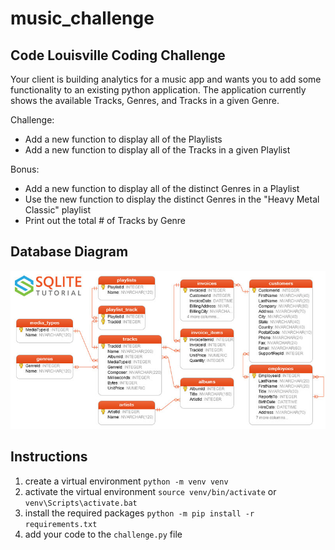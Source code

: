 # music_challenge

## Code Louisville Coding Challenge

Your client is building analytics for a music app and wants you to add some functionality to an existing python application. The application currently shows the available Tracks, Genres, and Tracks in a given Genre.

Challenge:
- Add a new function to display all of the Playlists
- Add a new function to display all of the Tracks in a given Playlist

Bonus:
- Add a new function to display all of the distinct Genres in a Playlist
- Use the new function to display the distinct Genres in the "Heavy Metal Classic" playlist
- Print out the total # of Tracks by Genre

## Database Diagram

![database diagram](sqlite-sample-database-color.jpg)

## Instructions

1. create a virtual environment `python -m venv venv`
2. activate the virtual environment `source venv/bin/activate` or `venv\Scripts\activate.bat`
3. install the required packages `python -m pip install -r requirements.txt`
4. add your code to the `challenge.py` file
